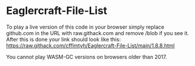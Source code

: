 # Eaglercraft-File-List
To play a live version of this code in your browser simply replace github.com in the URL with raw.githack.com and remove /blob if you see it.
After this is done your link should look like this: https://raw.githack.com/cfflmtyh/Eaglercraft-File-List/main/1.8.8.html

You cannot play WASM-GC versions on browsers older than 2017.
